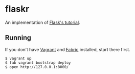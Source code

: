 flaskr
======

An implementation of [Flask's
tutorial](http://flask.pocoo.org/docs/tutorial/introduction/).

Running
-------

If you don't have [Vagrant](http://www.vagrantup.com/) and
[Fabric](http://fabfile.org/) installed, start there first.

    $ vagrant up
    $ fab vagrant bootstrap deploy
    $ open http://127.0.0.1:8000/
